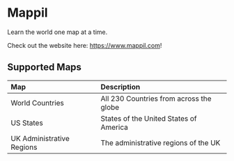 # Mappil

Learn the world one map at a time.

Check out the website here: https://www.mappil.com!

## Supported Maps

| Map | Description |
|:--------|:-------------|
| World Countries | All 230 Countries from across the globe |
| US States | States of the United States of America |
| UK Administrative Regions | The administrative regions of the UK |
